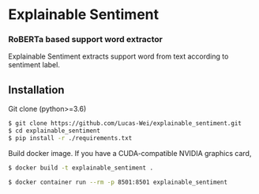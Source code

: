 # Explainable Sentiment
### RoBERTa based support word extractor 

Explainable Sentiment extracts support word from text according to sentiment label.

## Installation
Git clone (python>=3.6)
```bash
$ git clone https://github.com/Lucas-Wei/explainable_sentiment.git
$ cd explainable_sentiment
$ pip install -r ./requirements.txt
```

Build docker image.
If you have a CUDA-compatible NVIDIA graphics card,
```bash
$ docker build -t explainable_sentiment .
```

```bash
$ docker container run --rm -p 8501:8501 explainable_sentiment
```